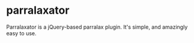 # parralaxator
Parralaxator is a jQuery-based parralax plugin. It's simple, and amazingly easy to use.
